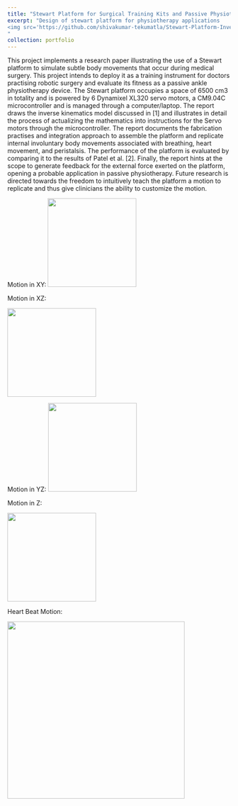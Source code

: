 ```yaml
---
title: "Stewart Platform for Surgical Training Kits and Passive Physiotherapy"
excerpt: "Design of stewart platform for physiotherapy applications
<img src='https://github.com/shivakumar-tekumatla/Stewart-Platform-Inverse-Kinematics/blob/main/video%20gifs/XYZ%20motion.gif?raw=true' width =200  />
"
collection: portfolio
---
```


This project implements a research paper illustrating the use of a Stewart platform to simulate subtle body movements that occur during medical surgery. This project intends to deploy it as a training instrument for doctors practising robotic surgery and evaluate its fitness as a passive ankle physiotherapy device. The Stewart platform occupies a space of 6500 cm3 in totality and is powered by 6 Dynamixel XL320 servo motors, a CM9.04C microcontroller and is managed through a computer/laptop. The report draws the inverse kinematics model discussed in [1] and illustrates in detail the process of actualizing the mathematics into instructions for the Servo motors through the microcontroller. The report documents the fabrication practises and integration approach to assemble the platform and replicate internal involuntary ​​body movements associated with breathing, heart movement, and peristalsis. The performance of the platform is evaluated by comparing it to the results of Patel et al. [2]. Finally, the report hints at the scope to generate feedback for the external force exerted on the platform, opening a probable application in passive physiotherapy. Future research is directed towards the freedom to intuitively teach the platform a motion to replicate and thus give clinicians the ability to customize the motion. 

Motion in XY:
<img src='https://github.com/shivakumar-tekumatla/Stewart-Platform-Inverse-Kinematics/blob/main/video%20gifs/XY_motion_MOV_SparkVideo.gif?raw=true' width =200  />

Motion in XZ:

<img src='https://github.com/shivakumar-tekumatla/Stewart-Platform-Inverse-Kinematics/blob/main/video%20gifs/XZ_motion_MOV_SparkVideo.gif?raw=true' width =200  />

Motion in YZ:
<img src='https://github.com/shivakumar-tekumatla/Stewart-Platform-Inverse-Kinematics/blob/main/video%20gifs/YZ_motion_MOV_SparkVideo.gif?raw=true' width =200  />

Motion in Z:

<img src='https://github.com/shivakumar-tekumatla/Stewart-Platform-Inverse-Kinematics/blob/main/video%20gifs/Zmotion_MOV_SparkVideo.gif?raw=true' width =200  />

Heart Beat Motion:

<img src='https://github.com/shivakumar-tekumatla/shivakumar-tekumatla.github.io/blob/master/files/GIFs/heart_beat.gif?raw=true' width =400  />







